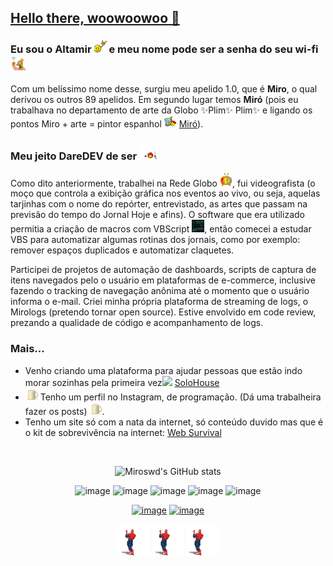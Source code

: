 ## <a href="https://www.youtube.com/watch?v=6golekgr-xc" id="hello">Hello there, woowoowoo 👋</a>
### Eu sou o Altamir <img src="https://github.com/miroswd/miroswd/blob/main/assets/headbang.gif" width="20px"/> e meu nome pode ser a senha do seu wi-fi <img src="https://github.com/miroswd/miroswd/blob/main/assets/old_man_yells_at_wifi.gif" width="24px"/>
<p>
Com um belíssimo nome desse, surgiu meu apelido 1.0, que é <b>Miro</b>, o qual derivou os outros 89 apelidos. Em segundo lugar temos <b>Miró</b> (pois eu trabalhava no departamento de arte da Globo ✨Plim✨ Plim✨ e ligando os pontos Miro + arte = pintor espanhol <img src="https://github.com/miroswd/miroswd/blob/main/assets/artist.gif" width="20px"/> <a href="https://www.google.com/search?q=mir%C3%B3&oq=mir%C3%B3&aqs=chrome..69i57.988j0j1&sourceid=chrome&ie=UTF-8">Miró</a>).</p>

<h3 align-text="center">Meu jeito DareDEV de ser <img src="https://github.com/miroswd/miroswd/blob/main/assets/daredevil.gif" width="30px"/></h3>
<p>
Como dito anteriormente, trabalhei na Rede Globo <img src="https://github.com/miroswd/miroswd/blob/main/assets/tv.gif" width="20px"/>, fui videografista (o moço que controla a exibição gráfica nos eventos ao vivo, ou seja, aquelas tarjinhas com o nome do repórter, entrevistado, as artes que passam na previsão do tempo do Jornal Hoje e afins).
O software que era utilizado permitia a criação de macros com VBScript <img src="https://github.com/miroswd/miroswd/blob/main/assets/script_code.gif" width="20px"/>, então comecei a estudar VBS para automatizar algumas rotinas dos jornais, como por exemplo: remover espaços duplicados e automatizar claquetes.
</p>
<p>
Participei de projetos de automação de dashboards, scripts de captura de itens navegados pelo o usuário em plataformas de e-commerce, inclusive fazendo o tracking de navegação anônima até o momento que o usuário informa o e-mail. Criei minha própria plataforma de streaming de logs, o Mirologs (pretendo tornar open source). Estive envolvido em code review, prezando a qualidade de código e acompanhamento de logs.
</p>

<h3>Mais...</h3>
<ul>
  <li>Venho criando uma plataforma para ajudar pessoas que estão indo morar sozinhas pela primeira vez<img src="https://github.com/miroswd/miroswd/blob/main/assets/home.gif" width="20px"/>
    <a href="https://solohouse.com.br">SoloHouse</a>
  </li>
  <li><img src="https://github.com/miroswd/miroswd/blob/main/assets/coffee.gif" width="20px"/> Tenho um perfil no Instagram, de programação. (Dá uma trabalheira fazer os posts) <img src="https://github.com/miroswd/miroswd/blob/main/assets/coffee.gif" width="20px"/>.
  </li>
  <li>Tenho um site só com a nata da internet, só conteúdo duvido mas que é o kit de sobrevivência na internet:
    <a href="https://web-survival.netlify.app/">Web Survival</a>
  </li>
</ul>
<br>


<div align="center">
  
![Miroswd's GitHub stats](https://github-readme-stats.vercel.app/api?username=miroswd&show_icons=true)
 
  
![image](https://img.shields.io/badge/JavaScript-323330?style=for-the-badge&logo=javascript&logoColor=F7DF1E)
![image](https://img.shields.io/badge/Node.js-43853D?style=for-the-badge&logo=node-dot-js&logoColor=white)
![image](https://img.shields.io/badge/React-20232A?style=for-the-badge&logo=react&logoColor=61DAFB)
![image](https://img.shields.io/badge/PostgreSQL-316192?style=for-the-badge&logo=postgresql&logoColor=white)
![image](https://img.shields.io/badge/Ubuntu-E95420?style=for-the-badge&logo=ubuntu&logoColor=white)

[![image](https://img.shields.io/badge/LinkedIn-0077B5?style=for-the-badge&logo=linkedin&logoColor=white&link=https://www.linkedin.com/in/altamir-santos/)](https://www.linkedin.com/in/altamir-santos/)
[![image](https://img.shields.io/badge/Instagram-E4405F?style=for-the-badge&logo=instagram&logoColor=white&link=https://www.instagram.com/cafezinhoprodev/)](https://www.instagram.com/cafezinhoprodev/)
  
  <div>
    <img src="https://github.com/miroswd/miroswd/blob/main/assets/spiderman.gif" width="50px"/>
    <img src="https://github.com/miroswd/miroswd/blob/main/assets/spiderman.gif" width="50px"/>
    <img src="https://github.com/miroswd/miroswd/blob/main/assets/spiderman.gif" width="50px"/>
  </div>
</div>

